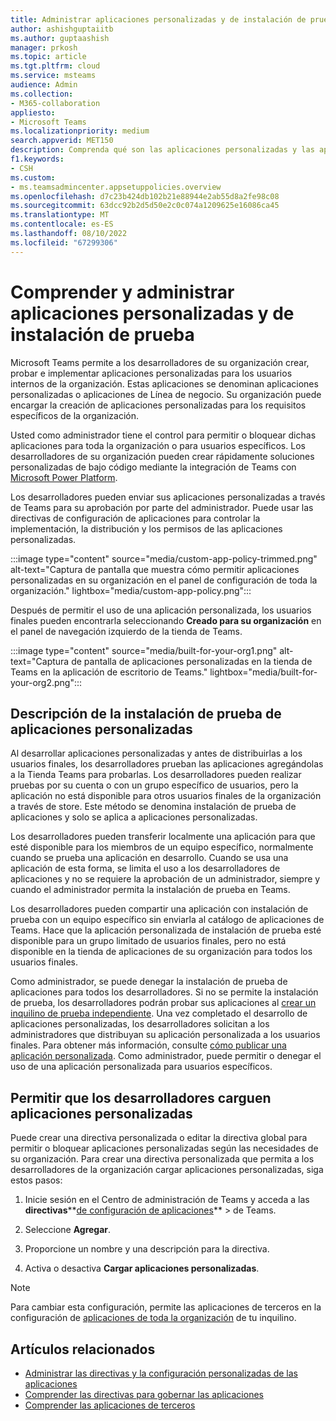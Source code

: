 ```yaml
---
title: Administrar aplicaciones personalizadas y de instalación de prueba
author: ashishguptaiitb
ms.author: guptaashish
manager: prkosh
ms.topic: article
ms.tgt.pltfrm: cloud
ms.service: msteams
audience: Admin
ms.collection:
- M365-collaboration
appliesto:
- Microsoft Teams
ms.localizationpriority: medium
search.appverid: MET150
description: Comprenda qué son las aplicaciones personalizadas y las aplicaciones de instalación de prueba en Microsoft Teams y administre las aplicaciones para gobernar su comportamiento, implementación y permisos.
f1.keywords:
- CSH
ms.custom:
- ms.teamsadmincenter.appsetuppolicies.overview
ms.openlocfilehash: d7c23b424db102b21e88944e2ab55d8a2fe98c08
ms.sourcegitcommit: 63dcc92b2d5d50e2c0c074a1209625e16086ca45
ms.translationtype: MT
ms.contentlocale: es-ES
ms.lasthandoff: 08/10/2022
ms.locfileid: "67299306"
---
```

# <a name="understand-and-manage-custom-and-sideloaded-apps"></a>Comprender y administrar aplicaciones personalizadas y de instalación de prueba

Microsoft Teams permite a los desarrolladores de su organización crear, probar e implementar aplicaciones personalizadas para los usuarios internos de la organización. Estas aplicaciones se denominan aplicaciones personalizadas o aplicaciones de Línea de negocio. Su organización puede encargar la creación de aplicaciones personalizadas para los requisitos específicos de la organización.

Usted como administrador tiene el control para permitir o bloquear dichas aplicaciones para toda la organización o para usuarios específicos. Los desarrolladores de su organización pueden crear rápidamente soluciones personalizadas de bajo código mediante la integración de Teams con [Microsoft Power Platform](/microsoftteams/platform/samples/teams-low-code-solutions).

Los desarrolladores pueden enviar sus aplicaciones personalizadas a través de Teams para su aprobación por parte del administrador. Puede usar las directivas de configuración de aplicaciones para controlar la implementación, la distribución y los permisos de las aplicaciones personalizadas.

:::image type="content" source="media/custom-app-policy-trimmed.png" alt-text="Captura de pantalla que muestra cómo permitir aplicaciones personalizadas en su organización en el panel de configuración de toda la organización." lightbox="media/custom-app-policy.png":::

Después de permitir el uso de una aplicación personalizada, los usuarios finales pueden encontrarla seleccionando **Creado para su organización** en el panel de navegación izquierdo de la tienda de Teams.

:::image type="content" source="media/built-for-your-org1.png" alt-text="Captura de pantalla de aplicaciones personalizadas en la tienda de Teams en la aplicación de escritorio de Teams." lightbox="media/built-for-your-org2.png":::

## <a name="understand-sideloading-of-custom-apps"></a>Descripción de la instalación de prueba de aplicaciones personalizadas

Al desarrollar aplicaciones personalizadas y antes de distribuirlas a los usuarios finales, los desarrolladores prueban las aplicaciones agregándolas a la Tienda Teams para probarlas. Los desarrolladores pueden realizar pruebas por su cuenta o con un grupo específico de usuarios, pero la aplicación no está disponible para otros usuarios finales de la organización a través de store. Este método se denomina instalación de prueba de aplicaciones y solo se aplica a aplicaciones personalizadas.

Los desarrolladores pueden transferir localmente una aplicación para que esté disponible para los miembros de un equipo específico, normalmente cuando se prueba una aplicación en desarrollo. Cuando se usa una aplicación de esta forma, se limita el uso a los desarrolladores de aplicaciones y no se requiere la aprobación de un administrador, siempre y cuando el administrador permita la instalación de prueba en Teams.

Los desarrolladores pueden compartir una aplicación con instalación de prueba con un equipo específico sin enviarla al catálogo de aplicaciones de Teams. Hace que la aplicación personalizada de instalación de prueba esté disponible para un grupo limitado de usuarios finales, pero no está disponible en la tienda de aplicaciones de su organización para todos los usuarios finales.

Como administrador, se puede denegar la instalación de prueba de aplicaciones para todos los desarrolladores. Si no se permite la instalación de prueba, los desarrolladores podrán probar sus aplicaciones al [crear un inquilino de prueba independiente](/microsoftteams/platform/concepts/build-and-test/prepare-your-o365-tenant). Una vez completado el desarrollo de aplicaciones personalizadas, los desarrolladores solicitan a los administradores que distribuyan su aplicación personalizada a los usuarios finales. Para obtener más información, consulte [cómo publicar una aplicación personalizada](/microsoftteams/upload-custom-apps). Como administrador, puede permitir o denegar el uso de una aplicación personalizada para usuarios específicos.

## <a name="allow-developers-to-upload-custom-apps"></a>Permitir que los desarrolladores carguen aplicaciones personalizadas

Puede crear una directiva personalizada o editar la directiva global para permitir o bloquear aplicaciones personalizadas según las necesidades de su organización. Para crear una directiva personalizada que permita a los desarrolladores de la organización cargar aplicaciones personalizadas, siga estos pasos:

1. Inicie sesión en el Centro de administración de Teams y acceda a las **directivas****[de configuración de aplicaciones](https://admin.teams.microsoft.com/policies/app-setup)** >  de Teams.

1. Seleccione **Agregar**.

1. Proporcione un nombre y una descripción para la directiva.

1. Activa o desactiva **Cargar aplicaciones personalizadas**.

> [!NOTE]
> Para cambiar esta configuración, permite las aplicaciones de terceros en la configuración de [aplicaciones de toda la organización](manage-apps.md#manage-org-wide-app-settings) de tu inquilino.

## <a name="related-articles"></a>Artículos relacionados

* [Administrar las directivas y la configuración personalizadas de las aplicaciones](teams-custom-app-policies-and-settings.md)
* [Comprender las directivas para gobernar las aplicaciones](app-policies.md)
* [Comprender las aplicaciones de terceros](overview-third-party-apps.md)
